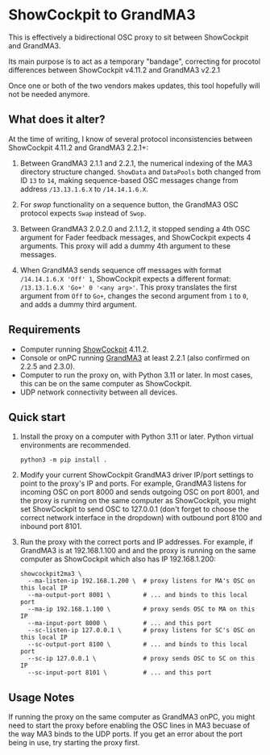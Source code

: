 # ShowCockpit to GrandMA3

This is effectively a bidirectional OSC proxy to sit between ShowCockpit and GrandMA3.

Its main purpose is to act as a temporary "bandage", correcting for procotol differences between ShowCockpit v4.11.2 and GrandMA3 v2.2.1

Once one or both of the two vendors makes updates, this tool hopefully will not be needed anymore.

## What does it alter?

At the time of writing, I know of several protocol inconsistencies between ShowCockpit 4.11.2 and GrandMA3 2.2.1+:

1. Between GrandMA3 2.1.1 and 2.2.1, the numerical indexing of the MA3 directory structure changed.
   `ShowData` and `DataPools` both changed from ID `13` to `14`, making sequence-based OSC messages
   change from address `/13.13.1.6.X` to `/14.14.1.6.X`.

2. For _swop_ functionality on a sequence button, the GrandMA3 OSC protocol expects `Swap` instead of `Swop`.

3. Between GrandMA3 2.0.2.0 and 2.1.1.2, it stopped sending a 4th OSC argument for Fader feedback messages,
   and ShowCockpit expects 4 arguments. This proxy will add a dummy 4th argument to these messages.

4. When GrandMA3 sends sequence off messages with format `/14.14.1.6.X 'Off' 1`, ShowCockpit expects
   a different format: `/13.13.1.6.X 'Go+' 0 '<any arg>'`. This proxy translates the first argument from
   `Off` to `Go+`, changes the second argument from `1` to `0`, and adds a dummy third argument.

## Requirements

* Computer running [ShowCockpit](https://showcockpit.com/) 4.11.2.
* Console or onPC running [GrandMA3](https://www.malighting.com/grandma3/) at least 2.2.1
  (also confirmed on 2.2.5 and 2.3.0).
* Computer to run the proxy on, with Python 3.11 or later. In most cases, this
  can be on the same computer as ShowCockpit.
* UDP network connectivity between all devices.

## Quick start

1. Install the proxy on a computer with Python 3.11 or later. Python virtual
   environments are recommended.

    ```shell
    python3 -m pip install .
    ```

2. Modify your current ShowCockpit GrandMA3 driver IP/port settings to point
   to the proxy's IP and ports.
   For example, GrandMA3 listens for incoming OSC on port 8000 and sends outgoing OSC on port 8001,
   and the proxy is running on the same computer as ShowCockpit, you might set ShowCockpit to send OSC to
   127.0.0.1 (don't forget to choose the correct network interface in the dropdown) with outbound port 8100
   and inbound port 8101.

3. Run the proxy with the correct ports and IP addresses. For example, if GrandMA3 is at 192.168.1.100 and
   and the proxy is running on the same computer as ShowCockpit which also has IP 192.168.1.200:

    ```shell
    showcockpit2ma3 \
      --ma-listen-ip 192.168.1.200 \  # proxy listens for MA's OSC on this local IP
      --ma-output-port 8001 \         # ... and binds to this local port
      --ma-ip 192.168.1.100 \         # proxy sends OSC to MA on this IP
      --ma-input-port 8000 \          # ... and this port
      --sc-listen-ip 127.0.0.1 \      # proxy listens for SC's OSC on this local IP
      --sc-output-port 8100 \         # ... and binds to this local port
      --sc-ip 127.0.0.1 \             # proxy sends OSC to SC on this IP
      --sc-input-port 8101 \          # ... and this port
    ```

## Usage Notes

If running the proxy on the same computer as GrandMA3 onPC, you might need to start the proxy before enabling
the OSC lines in MA3 becuase of the way MA3 binds to the UDP ports. If you get an error about the port being in use,
try starting the proxy first.
